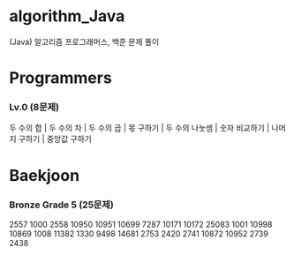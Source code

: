 # algorithm_Java
(Java) 알고리즘 프로그래머스, 백준 문제 풀이
###
###
###
###


# Programmers
### Lv.0 (8문제)
두 수의 합 | 두 수의 차 | 두 수의 곱 | 몫 구하기 | 두 수의 나눗셈 | 숫자 비교하기 | 나머지 구하기 | 중앙값 구하기
###
###
###
###


# Baekjoon
### Bronze Grade 5 (25문제)
2557 1000 2558 10950 10951 10699 7287 10171 10172 25083 1001 10998 10869 1008 11382 1330 9498 14681 2753 2420 2741 10872 10952 2739 2438
